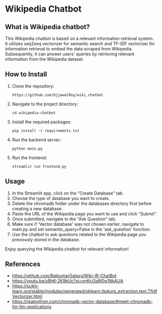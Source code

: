 # Wikipedia Chatbot


## What is Wikipedia chatbot?

This Wikipedia chatbot is based on a relevant information retrieval system. It utilizes seq2seq vectorizer 
for semantic search and
TF-IDF vectorizer for information retrieval
to embed the data scraped from Wikipedia. Subsequently, it can answer users' queries by retrieving relevant information 
from the Wikipedia dataset.

## How to Install

1. Clone the repository:

    ```
    https://github.com/UjjawalRoy/wiki_chatbot
    ```

2. Navigate to the project directory:

    ```
    cd wikipedia-chatbot
    ```

3. Install the required packages:

    ```
    pip install -r requirements.txt
    ```

4. Run the backend server:

    ```
    python main.py
    ```

5. Run the frontend:

    ```
    streamlit run frontend.py
    ```

## Usage

1. In the Streamlit app, click on the "Create Database" tab.
2. Choose the type of database you want to create.
3. Delete the chromadb folder under the databases directory first before creating a new database.
4. Paste the URL of the Wikipedia page you want to use and click "Submit".
5. Once submitted, navigate to the "Ask Question" tab.
6. Make sure if 'Vector database' was not chosen earlier, navigate to main.py and set semantic_query=False in the 
   'ask_question' function.
7. Use the chatbot to ask questions related to the Wikipedia page you previously stored in the database.

Enjoy querying the Wikipedia chatbot for relevant information!

## References

- https://github.com/RajkumarGalaxy/Wiki-IR-ChatBot
- https://youtu.be/sBhK-2K9bUc?si=onKci3aW0q1NkAUA
- https://scikit-learn.org/stable/modules/generated/sklearn.feature_extraction.text.TfidfVectorizer.html
- https://realpython.com/chromadb-vector-database/#meet-chromadb-for-llm-applications